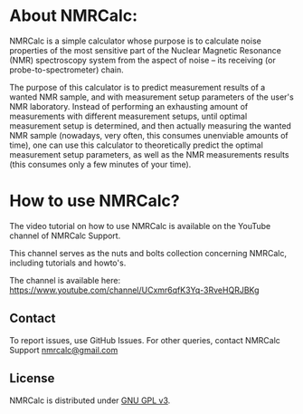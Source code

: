 # About NMRCalc:

NMRCalc is a simple calculator whose purpose is to calculate noise properties of the most sensitive part of the Nuclear Magnetic Resonance (NMR) spectroscopy system from the aspect of noise – its receiving (or probe-to-spectrometer) chain.

The purpose of this calculator is to predict measurement results of a wanted NMR sample, and with measurement setup parameters of the user's NMR laboratory. Instead of performing an exhausting amount of measurements with different measurement setups, until optimal measurement setup is determined, and then actually measuring the wanted NMR sample (nowadays, very often, this consumes unenviable amounts of time), one can use this calculator to theoretically predict the optimal measurement setup parameters, as well as the NMR measurements results (this consumes only a few minutes of your time).



# How to use NMRCalc?

The video tutorial on how to use NMRCalc is available on the YouTube channel of NMRCalc Support.

This channel serves as the nuts and bolts collection concerning NMRCalc, including tutorials and howto's.

The channel is available here: https://www.youtube.com/channel/UCxmr6qfK3Yq-3RveHQRJBKg



Contact
-------

To report issues, use GitHub Issues. For other queries, contact NMRCalc Support <nmrcalc@gmail.com>



License
-------

NMRCalc is distributed under [GNU GPL v3](https://www.gnu.org/licenses/gpl-3.0.html).
